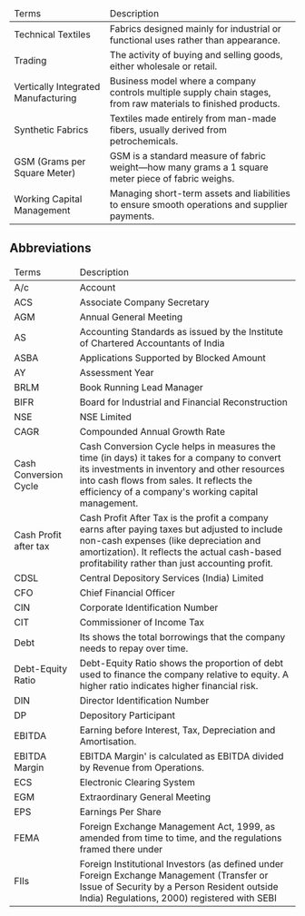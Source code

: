 <table><thead><tr><td>Terms</td><td>Description</td></tr></thead><tbody><tr><td>Technical Textiles</td><td>Fabrics designed mainly for industrial or functional uses rather than appearance.</td></tr><tr><td>Trading</td><td>The activity of buying and selling goods, either wholesale or retail.</td></tr><tr><td>Vertically Integrated Manufacturing</td><td>Business model where a company controls multiple supply chain stages, from raw materials to finished products.</td></tr><tr><td>Synthetic Fabrics</td><td>Textiles made entirely from man-made fibers, usually derived from petrochemicals.</td></tr><tr><td>GSM (Grams per Square Meter)</td><td>GSM is a standard measure of fabric weight—how many grams a 1 square meter piece of fabric weighs.</td></tr><tr><td>Working Capital Management</td><td>Managing short-term assets and liabilities to ensure smooth operations and supplier payments.</td></tr></tbody></table>

## Abbreviations

<table><thead><tr><td>Terms</td><td>Description</td></tr></thead><tbody><tr><td>A/c</td><td>Account</td></tr><tr><td>ACS</td><td>Associate Company Secretary</td></tr><tr><td>AGM</td><td>Annual General Meeting</td></tr><tr><td>AS</td><td>Accounting Standards as issued by the Institute of Chartered Accountants of India</td></tr><tr><td>ASBA</td><td>Applications Supported by Blocked Amount</td></tr><tr><td>AY</td><td>Assessment Year</td></tr><tr><td>BRLM</td><td>Book Running Lead Manager</td></tr><tr><td>BIFR</td><td>Board for Industrial and Financial Reconstruction</td></tr><tr><td>NSE</td><td>NSE Limited</td></tr><tr><td>CAGR</td><td>Compounded Annual Growth Rate</td></tr><tr><td>Cash Conversion Cycle</td><td>Cash Conversion Cycle helps in measures the time (in days) it takes for a company to convert its investments in inventory and other resources into cash flows from sales. It reflects the efficiency of a company's working capital management.</td></tr><tr><td>Cash Profit after tax</td><td>Cash Profit After Tax is the profit a company earns after paying taxes but adjusted to include non-cash expenses (like depreciation and amortization). It reflects the actual cash-based profitability rather than just accounting profit.</td></tr><tr><td>CDSL</td><td>Central Depository Services (India) Limited</td></tr><tr><td>CFO</td><td>Chief Financial Officer</td></tr><tr><td>CIN</td><td>Corporate Identification Number</td></tr><tr><td>CIT</td><td>Commissioner of Income Tax</td></tr><tr><td>Debt</td><td>Its shows the total borrowings that the company needs to repay over time.</td></tr><tr><td>Debt-Equity Ratio</td><td>Debt-Equity Ratio shows the proportion of debt used to finance the company relative to equity. A higher ratio indicates higher financial risk.</td></tr><tr><td>DIN</td><td>Director Identification Number</td></tr><tr><td>DP</td><td>Depository Participant</td></tr><tr><td>EBITDA</td><td>Earning before Interest, Tax, Depreciation and Amortisation.</td></tr><tr><td>EBITDA Margin</td><td>EBITDA Margin' is calculated as EBITDA divided by Revenue from Operations.</td></tr><tr><td>ECS</td><td>Electronic Clearing System</td></tr><tr><td>EGM</td><td>Extraordinary General Meeting</td></tr><tr><td>EPS</td><td>Earnings Per Share</td></tr><tr><td>FEMA</td><td>Foreign Exchange Management Act, 1999, as amended from time to time, and the regulations framed there under</td></tr><tr><td>FIIs</td><td>Foreign Institutional Investors (as defined under Foreign Exchange Management (Transfer or Issue of Security by a Person Resident outside India) Regulations, 2000) registered with SEBI</td></tr></tbody></table>
